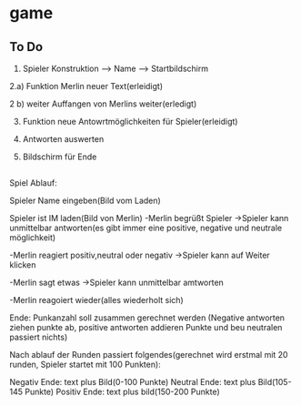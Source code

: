 # game

## To Do

1. Spieler Konstruktion --> Name --> Startbildschirm

2.a) Funktion Merlin neuer Text(erleidigt)

2 b) weiter Auffangen von Merlins weiter(erledigt)


3. Funktion neue Antowrtmöglichkeiten für Spieler(erleidigt)

4. Antworten auswerten

5. Bildschirm für Ende

##
Spiel Ablauf:

Spieler Name eingeben(Bild vom Laden)

Spieler ist IM laden(Bild von Merlin)
-Merlin begrüßt Spieler
->Spieler kann unmittelbar antworten(es gibt immer eine positive, negative und neutrale möglichkeit)

-Merlin reagiert positiv,neutral oder negativ
->Spieler kann auf Weiter klicken

-Merlin sagt etwas
->Spieler kann unmittelbar amtworten

-Merlin reagoiert wieder(alles wiederholt sich)

Ende:
Punkanzahl soll zusammen gerechnet werden
(Negative antworten ziehen punkte ab, positive antworten addieren Punkte und beu neutralen passiert nichts)

Nach ablauf der Runden passiert folgendes(gerechnet wird erstmal mit 20 runden, Spieler startet mit 100 Punkten):

Negativ Ende: text plus Bild(0-100 Punkte)
Neutral Ende: text plus Bild(105-145 Punkte)
Positiv Ende: text plus bild(150-200 Punkte)